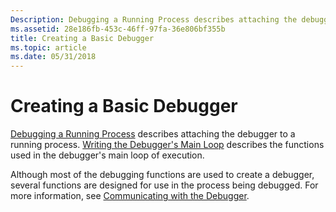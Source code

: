 ```yaml
---
Description: Debugging a Running Process describes attaching the debugger to a running process. Writing the Debugger's Main Loop describes the functions used in the debugger's main loop of execution.
ms.assetid: 28e186fb-453c-46ff-97fa-36e806bf355b
title: Creating a Basic Debugger
ms.topic: article
ms.date: 05/31/2018
---
```


# Creating a Basic Debugger

[Debugging a Running Process](debugging-a-running-process.md) describes attaching the debugger to a running process. [Writing the Debugger's Main Loop](writing-the-debugger-s-main-loop.md) describes the functions used in the debugger's main loop of execution.

Although most of the debugging functions are used to create a debugger, several functions are designed for use in the process being debugged. For more information, see [Communicating with the Debugger](communicating-with-the-debugger.md).

 

 



